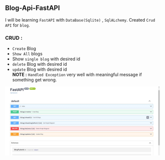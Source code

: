 ## Blog-Api-FastAPI
I will be learning `FastAPI` with `DataBase(Sqlite)` , `SqlALchemy`. Created `Crud API` for `blog`.
### CRUD :
- `Create` Blog
- `Show All` blogs
- Show `single blog` with desired id
- `delete` Blog with desired id
- `update` Blog with desired id </br>
**NOTE :** `Handled Exception` very well with meaningful message if something get wrong.

![img](./SwaggerUI_allCrud_apis.jpg)
